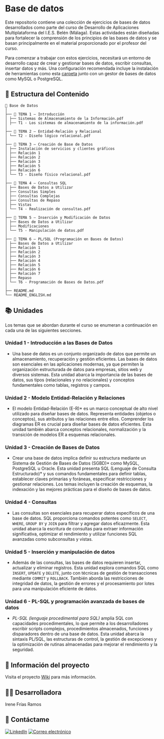 # Base de datos
Este repositorio contiene una colección de ejercicios de bases de datos desarrollados como parte del curso de Desarrollo de Aplicaciones Multiplataforma del I.E.S. Belén (Málaga). Estas actividades están diseñadas para fortalecer la comprensión de los principios de las bases de datos y se basan principalmente en el material proporcionado por el profesor del curso.

Para comenzar a trabajar con estos ejercicios, necesitará un entorno de desarrollo capaz de crear y gestionar bases de datos, escribir consultas, insertar datos y más. Una configuración recomendada incluye la instalación de herramientas como esta [carpeta](https://github.com/Irene-Frias/Database/tree/main/UNIT%203%20-%20Creaci%C3%B3n%20Base%20de%20Datos/Instalaci%C3%B3n%20de%20servicios%20y%20Clientes%20gr%C3%A1ficos) junto con un gestor de bases de datos como MySQL o PostgreSQL.

##  📖 Estructura del Contenido
```
📁 Base de Datos
│
├── 📁 TEMA 1 – Introducción
│ ├── Sistemas de Almacenamiento de la Información.pdf
│ ├── T1 - Los sistemas de almacenamiento de la información.pdf
│
├── 📁 TEMA 2 – Entidad-Relación y Relacional
│ └── T2 - Diseño lógico relacional.pdf
│
├── 📁 TEMA 3 – Creación de Base de Datos
│ ├── Instalación de servicios y clientes gráficos
│ ├── Relación 1
│ ├── Relación 2
│ ├── Relación 3
│ ├── Relación 5
│ ├── Relación 6
│ └── T3 - Diseño físico relacional.pdf
│
├── 📁 TEMA 4 – Consultas SQL
│ ├── Bases de Datos a Utilizar
│ ├── Consultas Simples
│ ├── Consultas Complejas
│ ├── Consultas de Repaso
│ ├── Vistas
│ └── T4 - Realización de consultas.pdf
│
├── 📁 TEMA 5 – Inserción y Modificación de Datos
│ ├── Bases de Datos a Utilizar
│ ├── Modificaciones
│ └── T5 - Manipulación de datos.pdf
│
├── 📁 TEMA 6 – PL/SQL (Programación en Bases de Datos)
│ ├── Bases de Datos a Utilizar
│ ├── Relación 1
│ ├── Relación 2
│ ├── Relación 3
│ ├── Relación 4
│ ├── Relación 5
│ ├── Relación 6
│ ├── Relación 7
│ ├── Repaso
│ └── T6 - Programación de Bases de Datos.pdf
│
├── README.md
└── README_ENGLISH.md
```

## 📚 Unidades
Los temas que se abordan durante el curso se enumeran a continuación en cada una de las siguientes secciones.
### Unidad 1 - Introducción a las Bases de Datos
- Una base de datos es un conjunto organizado de datos que permite un almacenamiento, recuperación y gestión eficientes. Las bases de datos son esenciales en las aplicaciones modernas, ya que permiten la organización estructurada de datos para empresas, sitios web y diversos sistemas. Esta unidad abarca la importancia de las bases de datos, sus tipos (relacionales y no relacionales) y conceptos fundamentales como tablas, registros y campos.

### Unidad 2 - Modelo Entidad-Relación y Relaciones
- El modelo Entidad-Relación (E-R)* es un marco conceptual de alto nivel utilizado para diseñar bases de datos. Representa entidades (objetos o conceptos), sus atributos y las relaciones entre ellos. Comprender los diagramas ER es crucial para diseñar bases de datos eficientes. Esta unidad también abarca conceptos relacionales, normalización y la transición de modelos ER a esquemas relacionales.

### Unidad 3 - Creación de Bases de Datos
- Crear una base de datos implica definir su estructura mediante un Sistema de Gestión de Bases de Datos (SGBD)* como MySQL, PostgreSQL u Oracle. Esta unidad presenta SQL (Lenguaje de Consulta Estructurado)* y sus comandos fundamentales para definir tablas, establecer claves primarias y foráneas, especificar restricciones y gestionar relaciones. Los temas incluyen la creación de esquemas, la indexación y las mejores prácticas para el diseño de bases de datos.

### Unidad 4 - Consultas
- Las consultas son esenciales para recuperar datos específicos de una base de datos. SQL proporciona comandos potentes como `SELECT`, `WHERE`, `GROUP BY` y `JOIN` para filtrar y agregar datos eficazmente. Esta unidad abarca la escritura de consultas para extraer información significativa, optimizar el rendimiento y utilizar funciones SQL avanzadas como subconsultas y vistas.

### Unidad 5 - Inserción y manipulación de datos
- Además de las consultas, las bases de datos requieren insertar, actualizar y eliminar registros. Esta unidad explora comandos SQL como `INSERT`, `UPDATE` y `DELETE`, junto con técnicas de gestión de transacciones mediante `COMMIT` y `ROLLBACK`. También aborda las restricciones de integridad de datos, la gestión de errores y el procesamiento por lotes para una manipulación eficiente de datos.

### Unidad 6 - PL-SQL y programación avanzada de bases de datos
- *PL-SQL (lenguaje procedimental para SQL)* amplía SQL con capacidades procedimentales, lo que permite a los desarrolladores escribir scripts complejos, procedimientos almacenados, funciones y disparadores dentro de una base de datos. Esta unidad abarca la sintaxis PL/SQL, las estructuras de control, la gestión de excepciones y la optimización de rutinas almacenadas para mejorar el rendimiento y la seguridad.

## 📄 Información del proyecto
Visita el proyecto [Wiki](https://github.com/Irene-Frias/1DAM-Cross-Platform-Application-Development/wiki/Inicio-a-Base-de-Datos) para más información.

## 👩‍💻 Desarrolladora
Irene Frías Ramos

## 📱 Contáctame
[![LinkedIn](https://img.shields.io/badge/LinkedIn-0077B5?style=for-the-badge&logo=linkedin&logoColor=white)](https://www.linkedin.com/in/IreneFrías/)
[![Correo electrónico](https://img.shields.io/badge/Email-D14836?style=for-the-badge&logo=gmail&logoColor=white)](mailto:irene15frias@gmail.com)
